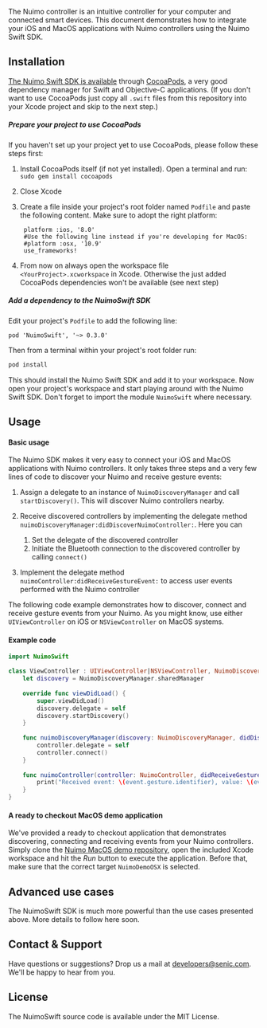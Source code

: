 The Nuimo controller is an intuitive controller for your computer and connected smart devices. This document demonstrates how to integrate your iOS and MacOS applications with Nuimo controllers using the Nuimo Swift SDK.

## Installation
[The Nuimo Swift SDK is available](https://cocoapods.org/pods/NuimoSwift) through [CocoaPods](https://cocoapods.org/), a very good dependency manager for Swift and Objective-C applications. (If you don't want to use CocoaPods just copy all `.swift` files from this repository into your Xcode project and skip to the next step.)

##### Prepare your project to use CocoaPods
If you haven't set up your project yet to use CocoaPods, please follow these steps first:

1. Install CocoaPods itself (if not yet installed). Open a terminal and run: `sudo gem install cocoapods`

2. Close Xcode

3. Create a file inside your project's root folder named `Podfile` and paste the following content. Make sure to adopt the right platform:

        platform :ios, '8.0'
        #Use the following line instead if you're developing for MacOS:
        #platform :osx, '10.9'
        use_frameworks!

4. From now on always open the workspace file `<YourProject>.xcworkspace` in Xcode. Otherwise the just added CocoaPods dependencies won't be available (see next step)

##### Add a dependency to the NuimoSwift SDK
Edit your project's `Podfile` to add the following line:
```
pod 'NuimoSwift', '~> 0.3.0'
```
Then from a terminal within your project's root folder run:
```bash
pod install
```
This should install the Nuimo Swift SDK and add it to your workspace. Now open your project's workspace and start playing around with the Nuimo Swift SDK. Don't forget to import the module `NuimoSwift` where necessary.

## Usage

#### Basic usage

The Nuimo SDK makes it very easy to connect your iOS and MacOS applications with Nuimo controllers. It only takes three steps and a very few lines of code to discover your Nuimo and receive gesture events:

1. Assign a delegate to an instance of `NuimoDiscoveryManager` and call `startDiscovery()`. This will discover Nuimo controllers nearby.

2. Receive discovered controllers by implementing the delegate method `nuimoDiscoveryManager:didDiscoverNuimoController:`. Here you can 
    1. Set the delegate of the discovered controller
    2. Initiate the Bluetooth connection to the discovered controller by calling `connect()`

3. Implement the delegate method `nuimoController:didReceiveGestureEvent:` to access user events performed with the Nuimo controller

The following code example demonstrates how to discover, connect and receive gesture events from your Nuimo. As you might know, use either `UIViewController` on iOS or `NSViewController` on MacOS systems.

#### Example code

```swift
import NuimoSwift

class ViewController : UIViewController|NSViewController, NuimoDiscoveryDelegate, NuimoControllerDelegate {
    let discovery = NuimoDiscoveryManager.sharedManager
    
    override func viewDidLoad() {
        super.viewDidLoad()
        discovery.delegate = self
        discovery.startDiscovery()
    }
    
    func nuimoDiscoveryManager(discovery: NuimoDiscoveryManager, didDiscoverNuimoController controller: NuimoController) {
        controller.delegate = self
        controller.connect()
    }
    
    func nuimoController(controller: NuimoController, didReceiveGestureEvent event: NuimoGestureEvent) {
        print("Received event: \(event.gesture.identifier), value: \(event.value)")
    }
}
```

#### A ready to checkout MacOS demo application

We've provided a ready to checkout application that demonstrates discovering, connecting and receiving events from your Nuimo controllers. Simply clone the [Nuimo MacOS demo repository](https://github.com/getSenic/nuimo-swift-demo-osx), open the included Xcode workspace and hit the _Run_ button to execute the application. Before that, make sure that the correct target `NuimoDemoOSX` is selected.

## Advanced use cases
The NuimoSwift SDK is much more powerful than the use cases presented above. More details to follow here soon.

## Contact & Support
Have questions or suggestions? Drop us a mail at developers@senic.com. We'll be happy to hear from you.

## License
The NuimoSwift source code is available under the MIT License.
